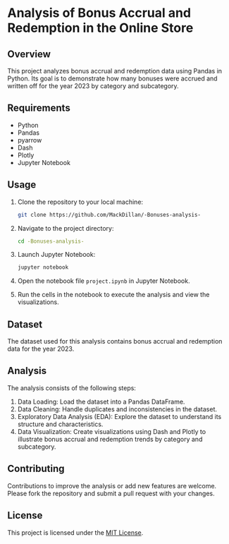 # Analysis of Bonus Accrual and Redemption in the Online Store

## Overview
This project analyzes bonus accrual and redemption data using Pandas in Python. Its goal is to demonstrate how many bonuses were accrued and written off for the year 2023 by category and subcategory.

## Requirements
- Python
- Pandas
- pyarrow
- Dash
- Plotly
- Jupyter Notebook

## Usage
1. Clone the repository to your local machine:
    ```bash
    git clone https://github.com/MackDillan/-Bonuses-analysis-
    ```

2. Navigate to the project directory:
    ```bash
    cd -Bonuses-analysis-
    ```

3. Launch Jupyter Notebook:
    ```bash
    jupyter notebook
    ```

4. Open the notebook file `project.ipynb` in Jupyter Notebook.

5. Run the cells in the notebook to execute the analysis and view the visualizations.

## Dataset
The dataset used for this analysis contains bonus accrual and redemption data for the year 2023.

## Analysis
The analysis consists of the following steps:
1. Data Loading: Load the dataset into a Pandas DataFrame.
2. Data Cleaning: Handle duplicates and inconsistencies in the dataset.
3. Exploratory Data Analysis (EDA): Explore the dataset to understand its structure and characteristics.
4. Data Visualization: Create visualizations using Dash and Plotly to illustrate bonus accrual and redemption trends by category and subcategory.

## Contributing
Contributions to improve the analysis or add new features are welcome. Please fork the repository and submit a pull request with your changes.

## License
This project is licensed under the [MIT License](LICENSE).
